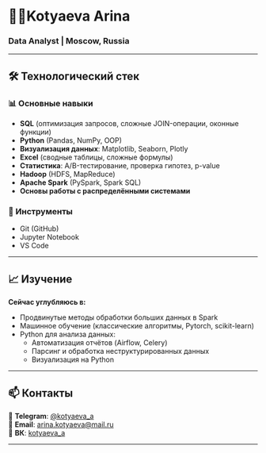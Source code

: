 # 👨‍💻Kotyaeva Arina

### **Data Analyst | Moscow, Russia**

---

## 🛠️ Технологический стек

### 📊 Основные навыки
- **SQL** (оптимизация запросов, сложные JOIN-операции, оконные функции)
- **Python** (Pandas, NumPy, OOP)
- **Визуализация данных**: Matplotlib, Seaborn, Plotly
- **Excel** (сводные таблицы, сложные формулы)
- **Статистика**: A/B-тестирование, проверка гипотез, p-value
- **Hadoop** (HDFS, MapReduce)
- **Apache Spark** (PySpark, Spark SQL)
- **Основы работы с распределёнными системами**

### 🔧 Инструменты
- Git (GitHub)
- Jupyter Notebook
- VS Code

---

## 📈 Изучение

**Сейчас углубляюсь в:**
- Продвинутые методы обработки больших данных в Spark
- Машинное обучение (классические алгоритмы, Pytorch, scikit-learn)
- Python для анализа данных:
  - Автоматизация отчётов (Airflow, Celery)
  - Парсинг и обработка неструктурированных данных
  - Визуализация на Python

---

## 📫 Контакты

💬 **Telegram**: [@kotyaeva_a](https://t.me/kotyaeva_a)  
📧 **Email**: [arina.kotyaeva@mail.ru](arina.kotyaeva@mail.ru)  
📝 **ВК**: [kotyaeva_a](https://vk.com/kotyaeva_a)

---
